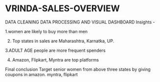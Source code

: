 # VRINDA-SALES-OVERVIEW
DATA CLEANING DATA PROCESSING AND VISUAL DASHBOARD
Insights -




1.women are likely to buy more than men



2. Top states in sales are Maharashtra, Karnatka, UP.



3.ADULT AGE people are more frequent spenders




4. Amazon, Flipkart, Myntra are top platforms






Final conclusion
Target senior women from above three states by giving coupons in amazon. myntra, flipkart


